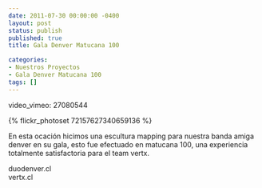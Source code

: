 ```yaml
---
date: 2011-07-30 00:00:00 -0400
layout: post
status: publish
published: true
title: Gala Denver Matucana 100

categories:
- Nuestros Proyectos
- Gala Denver Matucana 100
tags: []
---
```


video_vimeo: 27080544
<p>{% flickr_photoset 72157627340659136 %}
<p>En esta ocación hicimos una escultura mapping para nuestra banda amiga denver en su gala, esto fue efectuado en matucana 100, una experiencia totalmente satisfactoria para el team vertx.</p>
<p>duodenver.cl<br />
vertx.cl</p>
